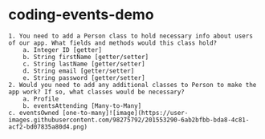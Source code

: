 # coding-events-demo
	1. You need to add a Person class to hold necessary info about users of our app. What fields and methods would this class hold?
		a. Integer ID [getter]
		b. String firstName [getter/setter]
		c. String lastName [getter/setter]
		d. String email [getter/setter]
		e. String password [getter/setter]
	2. Would you need to add any additional classes to Person to make the app work? If so, what classes would be necessary?
		a. Profile
		b. eventsAttending [Many-to-Many]
    c. eventsOwned [one-to-many]![image](https://user-images.githubusercontent.com/98275792/201553290-6ab2bfbb-bda8-4c81-acf2-bd07835a80d4.png)
